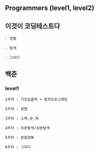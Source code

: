 ## Programmers (level1, level2)

## 이것이 코딩테스트다
    
    - 정렬
    
    - 탐색
    
    - 그리디

## 백준

### level1

    1주차 : 기초입출력 + 동적프로그래밍

    2주차 : 정렬

    3주차 : 스택,큐,덱

    4주차 : 이분탐색/삼분탐색

    5주차 : 분할정복

    6주차 : 그리디
